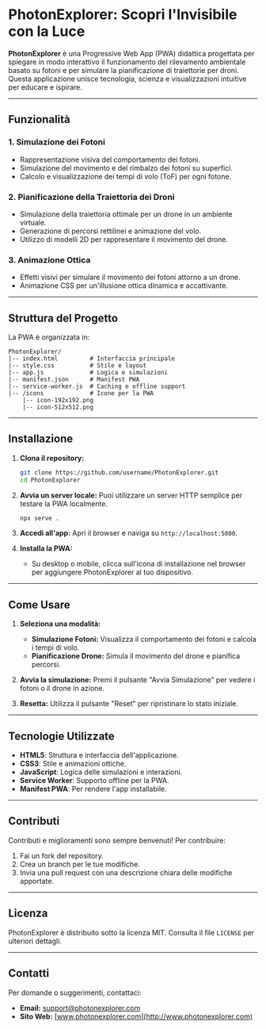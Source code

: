 # PhotonExplorer: Scopri l'Invisibile con la Luce

**PhotonExplorer** è una Progressive Web App (PWA) didattica progettata per spiegare in modo interattivo il funzionamento del rilevamento ambientale basato su fotoni e per simulare la pianificazione di traiettorie per droni. Questa applicazione unisce tecnologia, scienza e visualizzazioni intuitive per educare e ispirare.

---

## Funzionalità

### 1. **Simulazione dei Fotoni**
- Rappresentazione visiva del comportamento dei fotoni.
- Simulazione del movimento e del rimbalzo dei fotoni su superfici.
- Calcolo e visualizzazione dei tempi di volo (ToF) per ogni fotone.

### 2. **Pianificazione della Traiettoria dei Droni**
- Simulazione della traiettoria ottimale per un drone in un ambiente virtuale.
- Generazione di percorsi rettilinei e animazione del volo.
- Utilizzo di modelli 2D per rappresentare il movimento del drone.

### 3. **Animazione Ottica**
- Effetti visivi per simulare il movimento dei fotoni attorno a un drone.
- Animazione CSS per un'illusione ottica dinamica e accattivante.

---

## Struttura del Progetto

La PWA è organizzata in:

```
PhotonExplorer/
|-- index.html         # Interfaccia principale
|-- style.css          # Stile e layout
|-- app.js             # Logica e simulazioni
|-- manifest.json      # Manifest PWA
|-- service-worker.js  # Caching e offline support
|-- /icons             # Icone per la PWA
    |-- icon-192x192.png
    |-- icon-512x512.png
```

---

## Installazione

1. **Clona il repository:**
   ```bash
   git clone https://github.com/username/PhotonExplorer.git
   cd PhotonExplorer
   ```

2. **Avvia un server locale:**
   Puoi utilizzare un server HTTP semplice per testare la PWA localmente.
   ```bash
   npx serve .
   ```

3. **Accedi all'app:**
   Apri il browser e naviga su `http://localhost:5000`.

4. **Installa la PWA:**
   - Su desktop o mobile, clicca sull'icona di installazione nel browser per aggiungere PhotonExplorer al tuo dispositivo.

---

## Come Usare

1. **Seleziona una modalità:**
   - **Simulazione Fotoni:** Visualizza il comportamento dei fotoni e calcola i tempi di volo.
   - **Pianificazione Drone:** Simula il movimento del drone e pianifica percorsi.

2. **Avvia la simulazione:**
   Premi il pulsante "Avvia Simulazione" per vedere i fotoni o il drone in azione.

3. **Resetta:**
   Utilizza il pulsante "Reset" per ripristinare lo stato iniziale.

---

## Tecnologie Utilizzate

- **HTML5**: Struttura e interfaccia dell'applicazione.
- **CSS3**: Stile e animazioni ottiche.
- **JavaScript**: Logica delle simulazioni e interazioni.
- **Service Worker**: Supporto offline per la PWA.
- **Manifest PWA**: Per rendere l'app installabile.

---

## Contributi

Contributi e miglioramenti sono sempre benvenuti! Per contribuire:

1. Fai un fork del repository.
2. Crea un branch per le tue modifiche.
3. Invia una pull request con una descrizione chiara delle modifiche apportate.

---

## Licenza

PhotonExplorer è distribuito sotto la licenza MIT. Consulta il file `LICENSE` per ulteriori dettagli.

---

## Contatti

Per domande o suggerimenti, contattaci:
- **Email:** support@photonexplorer.com
- **Sito Web:** [www.photonexplorer.com](http://www.photonexplorer.com)

